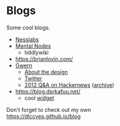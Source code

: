 # Blogs

Some cool blogs.

- [Nesslabs](https://nesslabs.com/)
- [Mental Nodes](https://www.mentalnodes.com/about)
	- tiddlywiki
- <https://brianlovin.com/>
- [Gwern](https://www.gwern.net/)
	- [About the design](https://www.gwern.net/Design)
	- [Twitter](https://twitter.com/gwern)
	- [2012 Q&A on Hackernews](https://news.ycombinator.com/item?id=5653874) ([archive](https://web.archive.org/web/20221028020004/https://news.ycombinator.com/item?id=5653874))
- <https://blog.dsrkafuu.net/>
	- cool [widget](https://github.com/dsrkafuu/sakana-widget)

Don't forget to check out my own  
<https://dlccyes.github.io/blog>